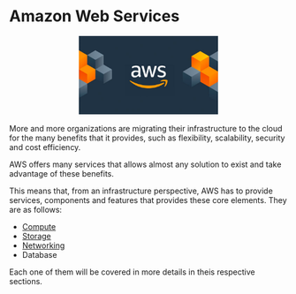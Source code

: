 # Amazon Web Services

<p align="center">
 <img src="images/aws-logo.png" alt="AWS Logo" width="50%" height="50%" />
</p>

More and more organizations are migrating their infrastructure to the cloud for the many benefits that it provides, such as flexibility, scalability, security and cost efficiency.

AWS offers many services that allows almost any solution to exist and take advantage of these benefits.

This means that, from an infrastructure perspective, AWS has to provide services, components and features that provides these core elements. They are as follows:

- [Compute](compute/README.md)
- [Storage](storage/README.md)
- [Networking](networking/README.md)
- Database

Each one of them will be covered in more details in theis respective sections.